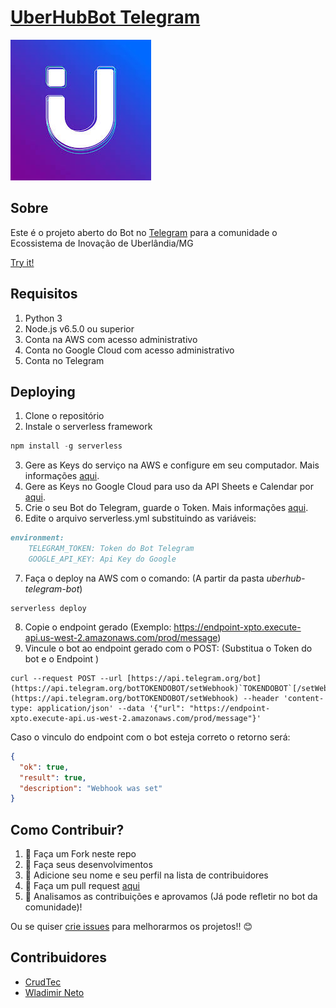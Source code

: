 # [UberHubBot Telegram](http://telegram.me/UberHub_bot) 

![](https://github.com/UberHub/UberHub_BotTelegram/blob/master/assets/UberHub.jpg?raw=true)

## Sobre

Este é o projeto aberto do Bot no [Telegram](http://telegram.org/) para a comunidade o Ecossistema de Inovação de Uberlândia/MG

[Try it!](http://telegram.me/Uberhub_bot)

## Requisitos

1. Python 3
2. Node.js v6.5.0 ou superior
3. Conta na AWS com acesso administrativo
4. Conta no Google Cloud com acesso administrativo
5. Conta no Telegram 

## Deploying

1. Clone o repositório
2. Instale o serverless framework

```js
npm install -g serverless
```

3. Gere as Keys do serviço na AWS  e configure em seu computador. Mais informações [aqui](https://serverless.com/framework/docs/providers/aws/guide/credentials#using-aws-access-keys).
4. Gere as Keys no Google Cloud para uso da API Sheets e Calendar por [aqui](https://console.developers.google.com/apis/enabled). 
5. Crie o seu Bot do Telegram, guarde o Token. Mais informações [aqui](https://core.telegram.org/bots#3-how-do-i-create-a-bot).
6. Edite o arquivo serverless.yml substituindo as variáveis:

```markdown
environment:
    TELEGRAM_TOKEN: Token do Bot Telegram
    GOOGLE_API_KEY: Api Key do Google
```

7. Faça o deploy na AWS com o comando: (A partir da pasta *uberhub-telegram-bot*)

```
serverless deploy
```

8. Copie o endpoint gerado (Exemplo: https://endpoint-xpto.execute-api.us-west-2.amazonaws.com/prod/message) 
9. Vincule o bot ao endpoint gerado com o POST: (Substitua o Token do bot  e o Endpoint ) 

```curl
curl --request POST --url [https://api.telegram.org/bot](https://api.telegram.org/botTOKENDOBOT/setWebhook)`TOKENDOBOT`[/setWebhook](https://api.telegram.org/botTOKENDOBOT/setWebhook) --header 'content-type: application/json' --data '{"url": "https://endpoint-xpto.execute-api.us-west-2.amazonaws.com/prod/message"}'
```

Caso o vinculo do endpoint com o bot esteja correto o retorno será:

```json
{
  "ok": true,
  "result": true,
  "description": "Webhook was set"
}
```

## Como Contribuir?

1. 🍴 Faça um Fork neste repo 
2. 🔨 Faça seus desenvolvimentos
3. 👥 Adicione seu nome e seu perfil na lista de contribuidores 
4. 🔧 Faça um pull request [aqui](https://github.com/UberHub/UberHub_BotTelegram/compare)
5. 🎉 Analisamos as contribuições e aprovamos (Já pode refletir no bot da comunidade)! 

Ou se quiser [crie issues](https://github.com/UberHub/UberHub_BotTelegram/issues/new) para melhorarmos os projetos!! 😊

## Contribuidores

- [CrudTec](https://github.com/crudtec)
- [Wladimir Neto](https://github.com/orgs/crudtec/people/wladneto)

